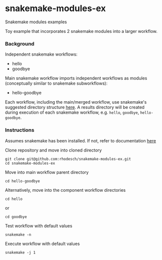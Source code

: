 # snakemake-modules-ex
Snakemake modules examples

Toy example that incorporates 2 snakemake modules into a larger workflow.

### Background

Independent snakemake workflows:
- hello
- goodbye

Main snakemake workflow imports independent workflows as modules (conceptually similar to snakemake subworkflows):
- hello-goodbye

Each workflow, including the main/merged workflow, use snakemake's suggested directory structure [here](https://snakemake.readthedocs.io/en/stable/snakefiles/deployment.html#). A results directory will be created during execution of each snakemake workflow, e.g. `hello`, `goodbye`, `hello-goodbye`.

### Instructions

Assumes snakemake has been installed. If not, refer to documentation [here](https://snakemake.readthedocs.io/en/stable/getting_started/installation.html) 

Clone repository and move into cloned directory
```
git clone git@github.com:rhodesch/snakemake-modules-ex.git
cd snakemake-modules-ex
```

Move into main workflow parent directory
```
cd hello-goodbye
```

Alternatively, move into the component workflow directories
```
cd hello
```
or
```
cd goodbye
```

Test workflow with default values
```
snakemake -n
```

Execute workflow with default values
```
snakemake -j 1
```
